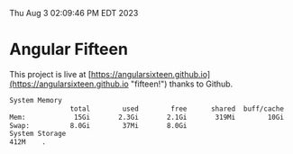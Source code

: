 Thu Aug  3 02:09:46 PM EDT 2023

# Angular Fifteen


This project is live at [https://angularsixteen.github.io](https://angularsixteen.github.io "fifteen!") thanks to Github.

```bash
System Memory
               total        used        free      shared  buff/cache   available
Mem:            15Gi       2.3Gi       2.1Gi       319Mi        10Gi        12Gi
Swap:          8.0Gi        37Mi       8.0Gi
System Storage
412M	.
```
```bash
